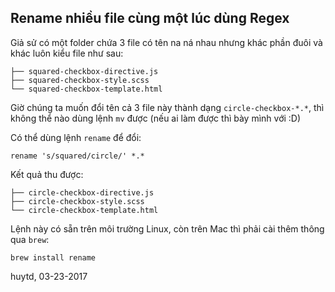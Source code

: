 ## Rename nhiều file cùng một lúc dùng Regex

Giả sử có một folder chứa 3 file có tên na ná nhau nhưng khác phần đuôi và khác luôn kiểu file như sau:

```
├── squared-checkbox-directive.js
├── squared-checkbox-style.scss
└── squared-checkbox-template.html
```

Giờ chúng ta muốn đổi tên cả 3 file này thành dạng `circle-checkbox-*.*`, thì không thể nào dùng lệnh `mv` được (nếu ai làm được thì bày mình với :D)

Có thể dùng lệnh `rename` để đổi:

```
rename 's/squared/circle/' *.*
```

Kết quả thu được:

```
├── circle-checkbox-directive.js
├── circle-checkbox-style.scss
└── circle-checkbox-template.html
```

Lệnh này có sẵn trên môi trường Linux, còn trên Mac thì phải cài thêm thông qua `brew`:

```
brew install rename
```

huytd, 03-23-2017

